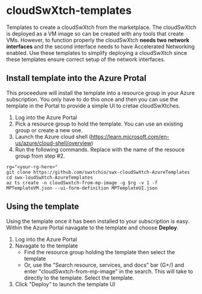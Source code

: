 # cloudSwXtch-templates
Templates to create a cloudSwXtch from the marketplace. The cloudSwXtch is deployed as a VM image so can be created with any tools that create VMs. However, to function properly the cloudSwXtch **needs two network interfaces** and the second interface needs to have Accelerated Networking enabled. Use these templates to simplify deploying a cloudSwXtch since these templates ensure correct setup of the network interfaces.

## Install template into the Azure Protal

This proceedure will install the template into a resource group in your Azure subscription. You only have to do this once and then you can use the template in the Portal to provide a simple UI to cretae cloudSwXtches.

1. Log into the Azure Portal
2. Pick a resource group to hold the template. You can use an existing group or create a new one.
3. Launch the Azure cloud shell (https://learn.microsoft.com/en-us/azure/cloud-shell/overview)
4. Run the following commands. Replace <your-rg-here> with the name of the resouce group from step #2.


```
rg="<your-rg-here>"
git clone https://github.com/swxtchio/swx-cloudSwXtch-AzureTemplates
cd swx-loudSwXtch-AzureTemplates
az ts create -n cloudSwxtch-from-mp-image -g $rg -v 1 -f MPTemplateVM.json --ui-form-definition MPTemplateUI.json
```

## Using the template

Using the template once it has been installed to your subscription is easy. Within the Azure Portal navagate to the template and choose **Deploy**.
  
1. Log into the Azure Portal
2. Navagate to the template
   - Find the resource group holding the template then select the template
   - Or, use the "Search resource, services, and docs" bar (G+/) and enter "cloudSwxtch-from-mp-image" in the search. This will take to directly to the template. Select the template.
3. Click "Deploy" to launch the template UI
  
